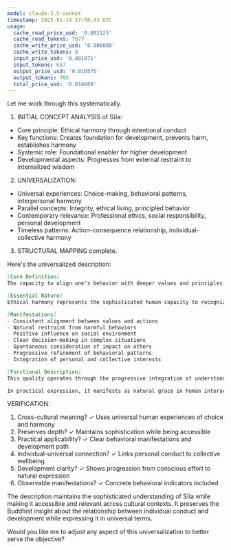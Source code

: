 ```yaml
---
model: claude-3.5-sonnet
timestamp: 2025-01-14 17:56:43 UTC
usage:
  cache_read_price_usd: '0.002123'
  cache_read_tokens: 7077
  cache_write_price_usd: '0.000000'
  cache_write_tokens: 0
  input_price_usd: '0.001971'
  input_tokens: 657
  output_price_usd: '0.010575'
  output_tokens: 705
  total_price_usd: '0.014669'
---
```


Let me work through this systematically.

1. INITIAL CONCEPT ANALYSIS of Sīla:
- Core principle: Ethical harmony through intentional conduct
- Key functions: Creates foundation for development, prevents harm, establishes harmony
- Systemic role: Foundational enabler for higher development
- Developmental aspects: Progresses from external restraint to internalized wisdom

2. UNIVERSALIZATION:
- Universal experiences: Choice-making, behavioral patterns, interpersonal harmony
- Parallel concepts: Integrity, ethical living, principled behavior
- Contemporary relevance: Professional ethics, social responsibility, personal development
- Timeless patterns: Action-consequence relationship, individual-collective harmony

3. STRUCTURAL MAPPING complete.

Here's the universalized description:

```markdown
[Core Definition]
The capacity to align one's behavior with deeper values and principles, creating harmony between individual actions and collective wellbeing. This quality manifests as a natural inclination toward ethical conduct, emerging from understanding rather than mere rule-following.

[Essential Nature]
Ethical harmony represents the sophisticated human capacity to recognize and embody patterns of behavior that promote both individual development and collective flourishing. Unlike simple rule-following, it reflects a deep understanding of action-consequence relationships and the interconnected nature of personal and social wellbeing. This quality develops through the progressive refinement of behavior, intention, and understanding, leading to naturally ethical conduct that requires no external enforcement.

[Manifestations]
- Consistent alignment between values and actions
- Natural restraint from harmful behaviors
- Positive influence on social environment
- Clear decision-making in complex situations
- Spontaneous consideration of impact on others
- Progressive refinement of behavioral patterns
- Integration of personal and collective interests

[Functional Description]
This quality operates through the progressive integration of understanding, intention, and action. Initially manifesting as conscious choice-making and deliberate restraint, it evolves into intuitive wisdom about beneficial conduct. The development process involves recognizing patterns of cause and effect, refining awareness of impact, and cultivating increasingly subtle sensitivity to the consequences of actions.

In practical expression, it manifests as natural grace in human interactions, clear judgment in complex situations, and spontaneous promotion of harmony. This creates a foundation of stability that enables deeper human development while simultaneously contributing to collective wellbeing. The result is behavior that naturally promotes both individual growth and social harmony without requiring constant conscious effort.
```

VERIFICATION:
1. Cross-cultural meaning? ✓ Uses universal human experiences of choice and harmony
2. Preserves depth? ✓ Maintains sophistication while being accessible
3. Practical applicability? ✓ Clear behavioral manifestations and development path
4. Individual-universal connection? ✓ Links personal conduct to collective wellbeing
5. Development clarity? ✓ Shows progression from conscious effort to natural expression
6. Observable manifestations? ✓ Concrete behavioral indicators included

The description maintains the sophisticated understanding of Sīla while making it accessible and relevant across cultural contexts. It preserves the Buddhist insight about the relationship between individual conduct and development while expressing it in universal terms.

Would you like me to adjust any aspect of this universalization to better serve the objective?
